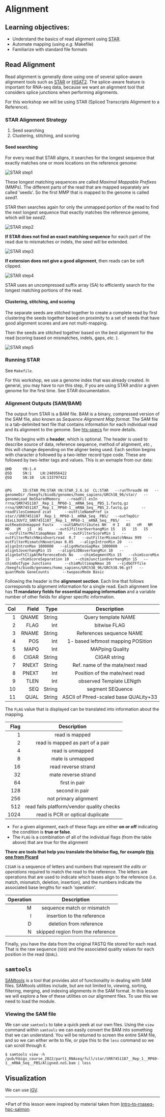 
# Alignment

## Learning objectives:

* Understand the basics of read alignment using [STAR](https://github.com/alexdobin/STAR).
* Automate mapping (using *e.g.* Makefile)
* Familiarize with standard file formats


## Read Alignment

Read alignment is generally done using one of several splice-aware alignment tools such as [STAR](https://github.com/alexdobin/STAR) or [HISAT2](https://ccb.jhu.edu/software/hisat2/index.shtml). The splice-aware feature is important for RNA-seq data, because we want an alignment tool that considers splice junctions when performing alignments.
 
For this workshop we will be using STAR (Spliced Transcripts Alignment to a Reference).

### STAR Alignment Strategy

1. Seed searching
2. Clustering, stitching, and scoring

#### Seed searching

For every read that STAR aligns, it searches for the longest sequence that exactly matches one or more locations on the reference genome:

![STAR step1](img/STAR1.png)


These longest matching sequences are called *Maximal Mappable Prefixes* (MMPs). The different parts of the read that are mapped separately are called 'seeds'.
So the first MMP that is mapped to the genome is called *seed1*.

STAR then searches again for only the unmapped portion of the read to find the next longest sequence that exactly matches the reference genome, which will be *seed2*. 

![STAR step2](img/STAR2.png)


**If STAR does not find an exact matching sequence** for each part of the read due to mismatches or indels, the seed will be extended.

![STAR step3](img/STAR3.png)


**If extension does not give a good alignment**, then reads can be soft clipped.

![STAR step4](img/STAR4.png)


STAR uses an uncompressed suffix array (SA) to efficiently search for the longest matching portions of the read. 


#### Clustering, stitching, and scoring

The separate seeds are stitched together to create a complete read by first clustering the seeds together based on proximity to a set of seeds that have good alignment scores and are not multi-mapping.

Then the seeds are stitched together based on the best alignment for the read (scoring based on mismatches, indels, gaps, *etc.* ). 

![STAR step5](img/STAR5.png)


### Running STAR


See `Makefile`.

For this workshop, we use a genome index that was already created. In general, you may have to run this step, if you are using STAR and/or a given genome for the first time. See STAR documentation.


### Alignment Outputs (SAM/BAM)

The output from STAR is a BAM file. BAM is a binary, compressed version of the SAM file, also known as *Sequence Alignment Map format*. The SAM file is a tab-delimited text file that contains information for each individual read and its alignment to the genome. See [hts-specs](https://samtools.github.io/hts-specs/) for more details.

The file begins with a **header**, which is optional. The header is used to describe source of data, reference sequence, method of alignment, *etc.*, this will change depending on the aligner being used. Each section begins with character `@` followed by a two-letter record type code. These are followed by two-letter tags and values. This is an exmaple from our data:

```
@HD     VN:1.4
@SQ     SN:1    LN:248956422
@SQ     SN:10   LN:133797422


@PG     ID:STAR PN:STAR VN:STAR_2.6.1d  CL:STAR   --runThreadN 40   --genomeDir /beegfs/biodb/genomes/homo_sapiens/GRCh38_96/star/   --genomeLoad NoSharedMemory   --readFil esIn rrna/SRR7451187__Rep_1__MP60-1__mRNA_Seq__PBS_1.fastq.gz   rrna/SRR7451187__Rep_1__MP60-1__mRNA_Seq__PBS_2.fastq.gz      --readFilesCommand zcat      --outFileNamePref ix star//SRR7451187__Rep_1__MP60-1__mRNA_Seq__PBS/   --outTmpDir 8IeLL3UVf2_SRR7451187__Rep_1__MP60-1__mRNA_Seq__PBS/   --outReadsUnmapped Fastx   --outSAMattributes NH   H I   AS   nM   NM   MD   jM   jI   XS      --outSJfilterOverhangMin 15   15   15   15      --outFilterMultimapNmax 20   --outFilterScoreMin 1   --outFilterMatchNminOverLread  0.7   --outFilterMismatchNmax 999   --outFilterMismatchNoverLmax 0.05   --alignIntronMin 20   --alignIntronMax 1000000   --alignMatesGapMax 1000000   --alignSJoverhangMin 15   --alignSJDBoverhangMin 10   --alignSoftClipAtReferenceEnds No   --chimSegmentMin 15   --chimScoreMin 15   --chimScoreSeparation 10   --chimJunctionOverhangMin 15   --chimOutType Junctions      --chimMultimapNmax 20   --sjdbGTFfile /beegfs/biodb/genomes/homo_sapiens/GRCh38_96/GRCh38.96.gtf   --quantMode GeneCounts      --twopassMode Basic
```

Following the header is the **alignment section**. Each line that follows corresponds to alignment information for a single read. Each alignment line has **11 mandatory fields for essential mapping information** and a variable number of other fields for aligner specific information. 


| Col | Field | Type | Description |
| ------:| ------:| ------:| :----------------------:|
1 | QNAME | String | Query template NAME
2 | FLAG | Int | bitwise FLAG
3 | RNAME | String | References sequence NAME
4 | POS | Int | 1- based leftmost mapping POSition
5 | MAPQ | Int | MAPping Quality
6 | CIGAR | String | CIGAR string
7 | RNEXT | String | Ref. name of the mate/next read
8 | PNEXT | Int | Position of the mate/next read
9 | TLEN | Int | observed Template LENgth
10 | SEQ | String | segment SEQuence
11 | QUAL | String | ASCII of Phred-scaled base QUALity+33 


The `FLAG` value that is displayed can be translated into information about the mapping. 

| Flag | Description |
| ------:|:----------------------:|
| 1 | read is mapped |
| 2 | read is mapped as part of a pair |
| 4 | read is unmapped |
| 8 | mate is unmapped |
| 16| read reverse strand|
| 32 | mate reverse strand |
| 64 | first in pair |
| 128 | second in pair |
| 256 | not primary alignment |
| 512 | read fails platform/vendor quality checks |
| 1024| read is PCR or optical duplicate |

* For a given alignment, each of these flags are either **on or off** indicating the condition is **true or false**. 
* The `FLAG` is a combination of all of the individual flags (from the table above) that are true for the alignment 

**There are tools that help you translate the bitwise flag, for example [this one from Picard](https://broadinstitute.github.io/picard/explain-flags.html)**

`CIGAR` is a sequence of letters and numbers that represent the *edits or operations* required to match the read to the reference. The letters are operations that are used to indicate which bases align to the reference (i.e. match, mismatch, deletion, insertion), and the numbers indicate the associated base lengths for each 'operation'.

| Operation | Description |
| ------:|:----------------------:|
| M | sequence match or mismatch |
| I | insertion to the reference |
| D | deletion from reference |
| N | skipped region from the reference|

Finally, you have the data from the original FASTQ file stored for each read. That is the raw sequence (`SEQ`) and the associated quality values for each position in the read (`QUAL`).


## `samtools`

[SAMtools](http://samtools.sourceforge.net/) is a tool that provides alot of functionality in dealing with SAM files. SAMtools utilities include, but are not limited to, viewing, sorting, filtering, merging, and indexing alignments in the SAM format. In this lesson we will explore a few of these utilities on our alignment files. To use this we need to load the module.


### Viewing the SAM file

We can use `samtools` to take a quick peek at our own files. Using the `view` command within `samtools` we can easily convert the BAM into something that we can understand. You will be returned to screen the entire SAM file, and so we can either write to file, or pipe this to the `less` command so we can scroll through it.


```
$ samtools view -h /pub/hbigs_course_2022/part1_RNAseq/full/star/SRR7451187__Rep_1__MP60-1__mRNA_Seq__PBS/Aligned.noS.bam | less

``` 

## Visualization

We can use [IGV](https://software.broadinstitute.org/software/igv/).


---
*Part of this lesson were inspired by material taken from [Intro-to-rnaseq-hpc-salmon](https://github.com/hbctraining/Intro-to-rnaseq-hpc-salmon).

